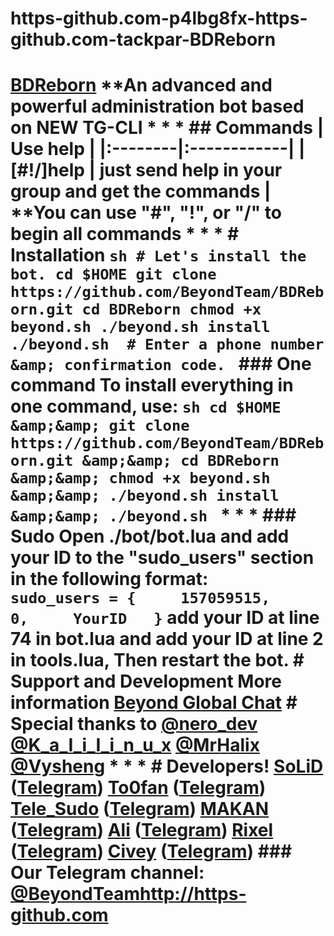 # https-github.com-p4lbg8fx-https-github.com-tackpar-BDReborn
# [BDReborn](https://telegram.me/BDReborn)  **An advanced and powerful administration bot based on NEW TG-CLI   * * *  ## Commands  | Use help | |:--------|:------------| | [#!/]help | just send help in your group and get the commands |  **You can use "#", "!", or "/" to begin all commands  * * *  # Installation  ```sh # Let's install the bot. cd $HOME git clone https://github.com/BeyondTeam/BDReborn.git cd BDReborn chmod +x beyond.sh ./beyond.sh install ./beyond.sh  # Enter a phone number &amp; confirmation code. ``` ### One command To install everything in one command, use: ```sh cd $HOME &amp;&amp; git clone https://github.com/BeyondTeam/BDReborn.git &amp;&amp; cd BDReborn &amp;&amp; chmod +x beyond.sh &amp;&amp; ./beyond.sh install &amp;&amp; ./beyond.sh ```  * * *  ### Sudo  Open ./bot/bot.lua and add your ID to the "sudo_users" section in the following format: ```     sudo_users = {     157059515,     0,     YourID   } ``` add your ID at line 74 in bot.lua and add your ID at line 2 in tools.lua, Then restart the bot.  # Support and Development  More information [Beyond Global Chat](https://t.me/joinchat/AAAAAEGaKOxC8K6cJ3bCcw)  # Special thanks to [@nero_dev](https://telegram.me/nero_dev)  [@K_a_I_i_I_i_n_u_x](https://telegram.me/K_a_I_i_I_i_n_u_x)  [@MrHalix](https://github.com/MrHalix)  [@Vysheng](https://github.com/vysheng)  * * *  # Developers!  [SoLiD](https://github.com/solid021) ([Telegram](https://telegram.me/SoLiD))  [To0fan](https://github.com/To0fan) ([Telegram](https://telegram.me/To0fan))  [Tele_Sudo](https://github.com/Tele_Sudo) ([Telegram](https://telegram.me/Tele_Sudo))  [MAKAN](https://github.com/makanj) ([Telegram](https://telegram.me/MAKAN))  [Ali](https://github.com/ali-ghoghnoos) ([Telegram](https://telegram.me/Exacute))  [Rixel](https://github.com/Rixel) ([Telegram](https://telegram.me/Rixel))  [Civey](https://github.com/Oysof) ([Telegram](https://telegram.me/Civey))  ### Our Telegram channel:  [@BeyondTeam](https://telegram.me/BeyondTeam)http://https-github.com
